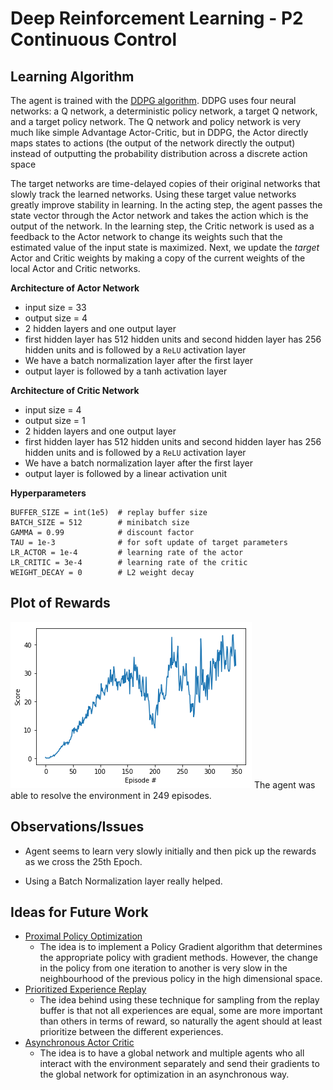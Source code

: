 # Deep Reinforcement Learning - P2 Continuous Control

## Learning Algorithm

The agent is trained with the [DDPG algorithm](https://deepmind.com/research/publications/continuous-control-deep-reinforcement-learning/). 
DDPG uses four neural networks: a Q network, a deterministic policy network, a target Q network, and a target policy network. The Q network and policy network is very much like simple Advantage Actor-Critic, but in DDPG, the Actor directly maps states to actions (the output of the network directly the output) instead of outputting the probability distribution across a discrete action space

The target networks are time-delayed copies of their original networks that slowly track the learned networks. Using these target value networks greatly improve stability in learning. In the acting step, the agent passes the state vector through the Actor network and takes the action which is the output of the network. In the learning step, the Critic network is used as a feedback to the Actor network to change its weights such that the estimated value of the input state is maximized. Next, we update the *target* Actor and Critic weights by making a copy of the current weights of the local Actor and Critic networks.

**Architecture of Actor Network**

- input size = 33
- output size = 4
- 2 hidden layers and one output layer
- first hidden layer has 512 hidden units and second hidden layer has 256 hidden units and is followed by a `ReLU` activation layer
- We have a batch normalization layer after the first layer
- output layer is followed by a tanh activation layer

**Architecture of Critic Network**

- input size = 4
- output size = 1
- 2 hidden layers and one output layer
- first hidden layer has 512 hidden units and second hidden layer has 256 hidden units and is followed by a `ReLU` activation layer
- We have a batch normalization layer after the first layer
- output layer is followed by a linear activation unit

**Hyperparameters**

```
BUFFER_SIZE = int(1e5)  # replay buffer size
BATCH_SIZE = 512        # minibatch size
GAMMA = 0.99            # discount factor
TAU = 1e-3              # for soft update of target parameters
LR_ACTOR = 1e-4         # learning rate of the actor
LR_CRITIC = 3e-4        # learning rate of the critic
WEIGHT_DECAY = 0        # L2 weight decay
```

## Plot of Rewards

![Scores](results/scores.png)
The agent was able to resolve the environment in 249 episodes.

## Observations/Issues

* Agent seems to learn very slowly initially and then pick up the rewards as we cross the 25th Epoch.

* Using a Batch Normalization layer really helped.

## Ideas for Future Work
- [Proximal Policy Optimization](https://arxiv.org/abs/1707.06347)
  - The idea is to implement a Policy Gradient algorithm that determines the appropriate policy with gradient methods. However, the change in the policy from one iteration to another is very slow in the neighbourhood of the previous policy in the high dimensional space.
- [Prioritized Experience Replay](https://arxiv.org/abs/1511.05952)
  - The idea behind using these technique for sampling from the replay buffer is that not all experiences are equal, some are more important than others in terms of reward, so naturally the agent should at least prioritize between the different experiences.
- [Asynchronous Actor Critic](https://medium.com/emergent-future/simple-reinforcement-learning-with-tensorflow-part-8-asynchronous-actor-critic-agents-a3c-c88f72a5e9f2)
  - The idea is to have a global network and multiple agents who all interact with the environment separately and send their gradients to the global network for optimization in an asynchronous way.